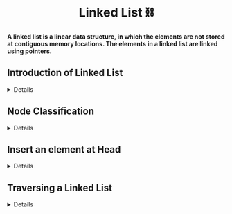 <div align = "center">

# Linked List ⛓️

</div>

**A linked list is a linear data structure, in which the elements are not stored at contiguous memory locations. The elements in a linked list are linked using pointers.**

## Introduction of Linked List

<details>

**Linked lists are of two types:**

1. Singly Linked List
2. Doubly Linked List

We will first look at **SINGLY LINKED LIST**.

- In the linked list we do not have to store the element continuously.
- In the linked list the elements can be stored at a random address.
- In the linked list we will always save the address of the first element / Node.
- We should always save the address of the first element of the linked list. Then we say to the rest elements to save the address of other elements as well.

</details>

## Node Classification

<details>

In each node, two or three parts are depending on whether we use the Singly Linked list or doubly Linked List.

Node has two partitions:

1. Data
2. Address of next element that is **POINTER**.

| Data | Address |

NOTE: The last element of the linked list will always have the address as **NULL**, which means the linked list has terminated.

```cpp
#include <bits/stdc++.h>
using namespace std;
class Node
{
public:
    int data;
    Node *next;
    Node(int data) // constructor
    {
        this->data = data; // data is a member variable of class Node
        this->next = NULL; // next is a member variable of class Node whicc is a pointer to Node
    }
};
int main()
{
    Node *head = new Node(1);
    cout << "Data stored in head is: " << head->data << endl;
    cout << "Address stored in head is: " << head->next << endl;
    return 0;
}
```

✔️ **OUTPUT**

![Node Implementation](../img/1.Node_Implementation.png)

</details>

<!--
## How to store the Linked List

<details>

There is no **Data-Type** which can store the address as well as the data of the Node so we create our user-defined Data Structure which is **class**.

Each element of the Linked list is called a NODE.

![Node](https://media.geeksforgeeks.org/wp-content/cdn-uploads/gq/2013/03/Linkedlist.png)

```cpp
class Node {
    public:
    int data;
    Node * next; //Node of Node so we used Node and * is POINTER and next is a variable name.
}
```
</details>
-->

## Insert an element at Head

<details>

We can insert elements at the head of the Linked List!

**CODE**:

> ```cpp
> void insertAtHead(Node *&head, int data) // head is a reference to Node.
> {
>    // create new node
>    Node *temp = new Node(data);
>    // assign head to temp
>    temp->next = head;
>    // assign head to temp
>    head = temp;
> }
> ```

- Why do we use & (reference)?

> Because we do not want to make copy of the orignal data

**Let's implement the full code** :

```cpp
#include <bits/stdc++.h>
using namespace std;
class Node
{
public:
    int data;   // data is a member variable of class Node.
    Node *next; // next is a member variable of class Node which is a pointer to Node.

    Node(int data) // constructor
    {
        this->data = data; // data is a member variable of class Node
        this->next = NULL; // next is a member variable of class Node whicc is a pointer to Node
    }
};
void insertAtHead(Node *&head, int data) // head is a reference to Node.
{
    // create new node
    Node *temp = new Node(data);
    // assign head to temp
    temp->next = head;
    // assign head to temp
    head = temp;
}
int main()
{
    Node *head = new Node(100);
    cout << "Data stored in head is: " << head->data << endl;
    insertAtHead(head, 2);
    cout << "Data stored in head is: " << head->data << endl;
    return 0;
}
```

✔️ **OUTPUT**

![InsertAtHead](./../img/2.InsertatHead.png)

</details>

## Traversing a Linked List

<details>

> ```cpp
> void traverse(Node *&head)
> {
>    cout << "Elements in the linked list are: ";
>    Node *temp = head;
>    while (temp != NULL)
>    {
>        cout << temp->data << " ";
>        temp = temp->next;
>    }
>    cout << endl;
> }
> ```

**Full Code**:

```cpp
#include <bits/stdc++.h>
using namespace std;
class Node
{
public:
    int data;
    Node *next;
    Node(int data)
    {
        this->data = data;
        this->next = NULL;
    }
};
void traverse(Node *&head)
{
    cout << "Elements in the linked list are: ";
    Node *temp = head;
    while (temp != NULL)
    {
        cout << temp->data << " ";
        temp = temp->next;
    }
    cout << endl;
}
int main()
{
    Node *head = new Node(100);
    Node *node1 = new Node(454);
    head->next = node1;
    Node *node2 = new Node(3);
    node1->next = node2;

    traverse(head);
    return 0;
}
```

✔️ **OUTPUT**

![traversing](./../img/3.traverse.png)

</details>

